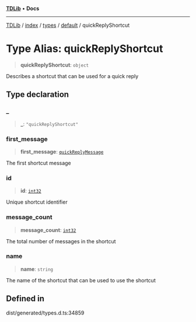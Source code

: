 [**TDLib**](../../../../../../README.md) • **Docs**

***

[TDLib](../../../../../../modules.md) / [index](../../../../../README.md) / [types](../../../README.md) / [default](../README.md) / quickReplyShortcut

# Type Alias: quickReplyShortcut

> **quickReplyShortcut**: `object`

Describes a shortcut that can be used for a quick reply

## Type declaration

### \_

> **\_**: `"quickReplyShortcut"`

### first\_message

> **first\_message**: [`quickReplyMessage`](quickReplyMessage.md)

The first shortcut message

### id

> **id**: [`int32`](int32.md)

Unique shortcut identifier

### message\_count

> **message\_count**: [`int32`](int32.md)

The total number of messages in the shortcut

### name

> **name**: `string`

The name of the shortcut that can be used to use the shortcut

## Defined in

dist/generated/types.d.ts:34859
